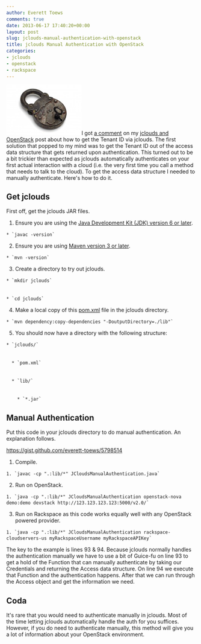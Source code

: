 ```yaml
---
author: Everett Toews
comments: true
date: 2013-06-17 17:40:20+00:00
layout: post
slug: jclouds-manual-authentication-with-openstack
title: jclouds Manual Authentication with OpenStack
categories:
- jclouds
- openstack
- rackspace
---
```


[![Lock](/img/posts/old-lock.jpg)](/img/posts/old-lock.jpg)I got [a comment](http://blog./img/posts.com/2012/09/04/jclouds-and-openstack/comment-page-1/#comment-1657) on my [jclouds and OpenStack](http://blog./img/posts.com/2012/09/04/jclouds-and-openstack) post about how to get the Tenant ID via jclouds. The first solution that popped to my mind was to get the Tenant ID out of the access data structure that gets returned upon authentication. This turned out to be a bit trickier than expected as jclouds automatically authenticates on your first actual interaction with a cloud (i.e. the very first time you call a method that needs to talk to the cloud). To get the access data structure I needed to manually authenticate. Here's how to do it.


## Get jclouds


First off, get the jclouds JAR files.




  1. Ensure you are using the [Java Development Kit (JDK) version 6 or later](http://www.oracle.com/technetwork/java/javase/downloads/index.html).


    * `javac -version`





  2. Ensure you are using [Maven version 3 or later](http://maven.apache.org/guides/getting-started/maven-in-five-minutes.html).


    * `mvn -version`





  3. Create a directory to try out jclouds.


    * `mkdir jclouds`


    * `cd jclouds`





  4. Make a local copy of this [pom.xml](https://gist.github.com/everett-toews/5798488) file in the jclouds directory.


    * `mvn dependency:copy-dependencies "-DoutputDirectory=./lib"`





  5. You should now have a directory with the following structure:


    * `jclouds/`


      * `pom.xml`


      * `lib/`


        * `*.jar`













## Manual Authentication


Put this code in your jclouds directory to do manual authentication. An explanation follows.

https://gist.github.com/everett-toews/5798514




  1. Compile.


    1. `javac -cp ".:lib/*" JCloudsManualAuthentication.java`





  2. Run on OpenStack.


    1. `java -cp ".:lib/*" JCloudsManualAuthentication openstack-nova demo:demo devstack http://123.123.123.123:5000/v2.0/`





  3. Run on Rackspace as this code works equally well with any OpenStack powered provider.


    1. `java -cp ".:lib/*" JCloudsManualAuthentication rackspace-cloudservers-us myRackspaceUsername myRackspaceAPIKey`





The key to the example is lines 93 & 94. Because jclouds normally handles the authentication manually we have to use a bit of Guice-fu on line 93 to get a hold of the Function that can manually authenticate by taking our Credentials and returning the Access data structure. On line 94 we execute that Function and the authentication happens. After that we can run through the Access object and get the information we need.


## Coda


It's rare that you would need to authenticate manually in jclouds. Most of the time letting jclouds automatically handle the auth for you suffices. However, if you do need to authenticate manually, this method will give you a lot of information about your OpenStack environment.
